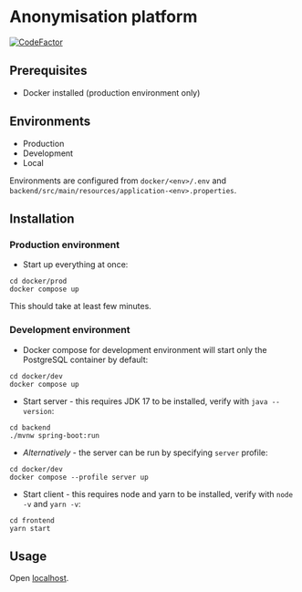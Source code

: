 # Anonymisation platform

[![CodeFactor](https://www.codefactor.io/repository/github/wenox/data-anonymization/badge?s=d2c8e01307501061b8e2190f75b70ecd6b686ecd)](https://www.codefactor.io/repository/github/wenox/data-anonymization)

## Prerequisites
- Docker installed (production environment only)

## Environments
- Production
- Development
- Local

Environments are configured from `docker/<env>/.env` and `backend/src/main/resources/application-<env>.properties`.

## Installation

### Production environment

- Start up everything at once:
```shell
cd docker/prod
docker compose up
```

This should take at least few minutes.

### Development environment

- Docker compose for development environment will start only the PostgreSQL container by default:
```shell
cd docker/dev
docker compose up
```

- Start server - this requires JDK 17 to be installed, verify with `java --version`:
```shell
cd backend
./mvnw spring-boot:run
```

- *Alternatively* - the server can be run by specifying `server` profile:
```shell
cd docker/dev
docker compose --profile server up
```

- Start client - this requires node and yarn to be installed, verify with `node -v` and `yarn -v`:
```shell
cd frontend
yarn start
```

## Usage

Open [localhost](http://localhost:3000).
